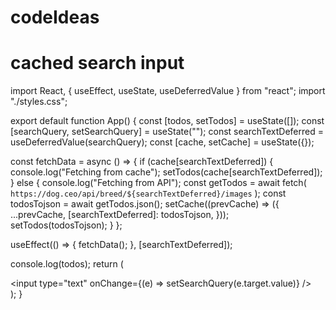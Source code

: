 # codeIdeas

# cached search input

import React, { useEffect, useState, useDeferredValue } from "react";
import "./styles.css";

export default function App() {
  const [todos, setTodos] = useState([]);
  const [searchQuery, setSearchQuery] = useState("");
  const searchTextDeferred = useDeferredValue(searchQuery);
  const [cache, setCache] = useState({});

  const fetchData = async () => {
    if (cache[searchTextDeferred]) {
      console.log("Fetching from cache");
      setTodos(cache[searchTextDeferred]);
    } else {
      console.log("Fetching from API");
      const getTodos = await fetch(
        `https://dog.ceo/api/breed/${searchTextDeferred}/images`
      );
      const todosTojson = await getTodos.json();
      setCache((prevCache) => ({
        ...prevCache,
        [searchTextDeferred]: todosTojson,
      }));
      setTodos(todosTojson);
    }
  };

  useEffect(() => {
    fetchData();
  }, [searchTextDeferred]);

  console.log(todos);
  return (
    <div className="App">
      <input type="text" onChange={(e) => setSearchQuery(e.target.value)} />
    </div>
  );
}
